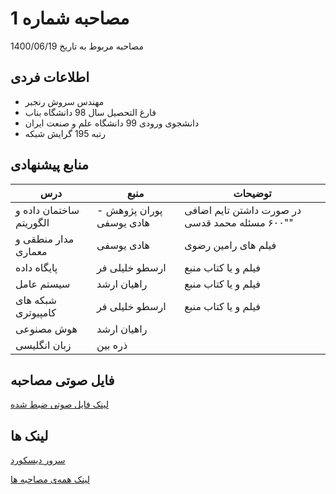 #  مصاحبه شماره 1

مصاحبه مربوط به تاریخ 1400/06/19


##  اطلاعات فردی

- مهندس سروش رنجبر
- فارغ التحصیل سال 98 دانشگاه بناب
- دانشجوی ورودی 99 دانشگاه علم و صنعت ایران
- رتبه 195 گرایش شبکه


##  منابع پیشنهادی

| درس | منبع | توضیحات |
|---|---|---|
| ساختمان داده و الگوریتم | پوران پژوهش - هادی یوسفی |  در صورت داشتن تایم اضافی "۶۰۰ مسئله محمد قدسی" |
| مدار منطقی و معماری | هادی یوسفی | فیلم های رامین رضوی |
| پایگاه داده | ارسطو خلیلی فر | فیلم و یا کتاب منبع |
| سیستم عامل | راهیان ارشد | فیلم و یا کتاب منبع |
| شبکه های کامپیوتری | ارسطو خلیلی فر | فیلم و یا کتاب منبع |
| هوش مصنوعی | راهیان ارشد |  |
| زبان انگلیسی | ذره بین |  |


## فایل صوتی مصاحبه

[لینک فایل صوتی ضبط شده](https://mega.nz/folder/4YUxSCSJ#Or7X52o0xsjTDeqXEdlMjQ)


## لینک ها

[سرور دیسکورد](https://discord.gg/xKBQSjUH4v)

[لینک همه‌ی مصاحبه ها](https://mega.nz/folder/NEdTkQQS#09S9PBFLJ_x92vbckrf_Jg)